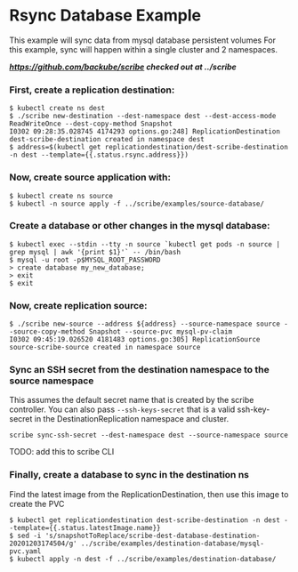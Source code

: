 # Rsync Database Example

This example will sync data from mysql database persistent volumes
For this example, sync will happen within a single cluster and 2 namespaces.

***https://github.com/backube/scribe checked out at ../scribe***

### First, create a replication destination:

```console
$ kubectl create ns dest
$ ./scribe new-destination --dest-namespace dest --dest-access-mode ReadWriteOnce --dest-copy-method Snapshot 
I0302 09:28:35.028745 4174293 options.go:248] ReplicationDestination dest-scribe-destination created in namespace dest
$ address=$(kubectl get replicationdestination/dest-scribe-destination  -n dest --template={{.status.rsync.address}})
```
### Now, create source application with:

```console
$ kubectl create ns source
$ kubectl -n source apply -f ../scribe/examples/source-database/
```

### Create a database or other changes in the mysql database:

```console
$ kubectl exec --stdin --tty -n source `kubectl get pods -n source | grep mysql | awk '{print $1}'` -- /bin/bash
$ mysql -u root -p$MYSQL_ROOT_PASSWORD
> create database my_new_database;
> exit
$ exit
```

### Now, create replication source:

```console
$ ./scribe new-source --address ${address} --source-namespace source --source-copy-method Snapshot --source-pvc mysql-pv-claim
I0302 09:45:19.026520 4181483 options.go:305] ReplicationSource source-scribe-source created in namespace source
```

### Sync an SSH secret from the destination namespace to the source namespace

This assumes the default secret name that is created by the scribe controller. You can also pass `--ssh-keys-secret`
that is a valid ssh-key-secret in the DestinationReplication namespace and cluster.

```console
scribe sync-ssh-secret --dest-namespace dest --source-namespace source
```

TODO: add this to scribe CLI
### Finally, create a database to sync in the destination ns

Find the latest image from the ReplicationDestination, then
use this image to create the PVC

```console
$ kubectl get replicationdestination dest-scribe-destination -n dest --template={{.status.latestImage.name}}
$ sed -i 's/snapshotToReplace/scribe-dest-database-destination-20201203174504/g' ../scribe/examples/destination-database/mysql-pvc.yaml
$ kubectl apply -n dest -f ../scribe/examples/destination-database/
```
